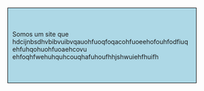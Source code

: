 <!DOCTYPE html>
<html>
<head>
<style>
div {
  border: 1px solid black;
  background-color: lightblue;
  padding-top: 50px;
  padding-right: 10px;
  padding-bottom: 50px;
  padding-left: 10px;
}
div {
  border: 1px solid black;
  margin-top: 100px;
  margin-bottom: 100px;
  margin-right: 40px;
  margin-left: 40px;
  background-color: lightblue;
}
</style>
</head>
<body>

<div>Somos um site que hdcijnbsdhvbibvuibvqauohfuoqfoqacohfuoeehofouhfodfiuqehfuhqohuohfuoaehcovu
ehfoqhfwehuhquhcouqhafuhoufhhjshwuiehfhuifh</div>

</body>
</html>
